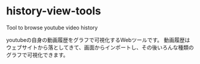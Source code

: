 # history-view-tools
Tool to browse youtube video history

youtubeの自身の動画履歴をグラフで可視化するWebツールです。
動画履歴はウェブサイトから落としてきて、画面からインポートし、その後いろんな種類のグラフで可視化できます。
